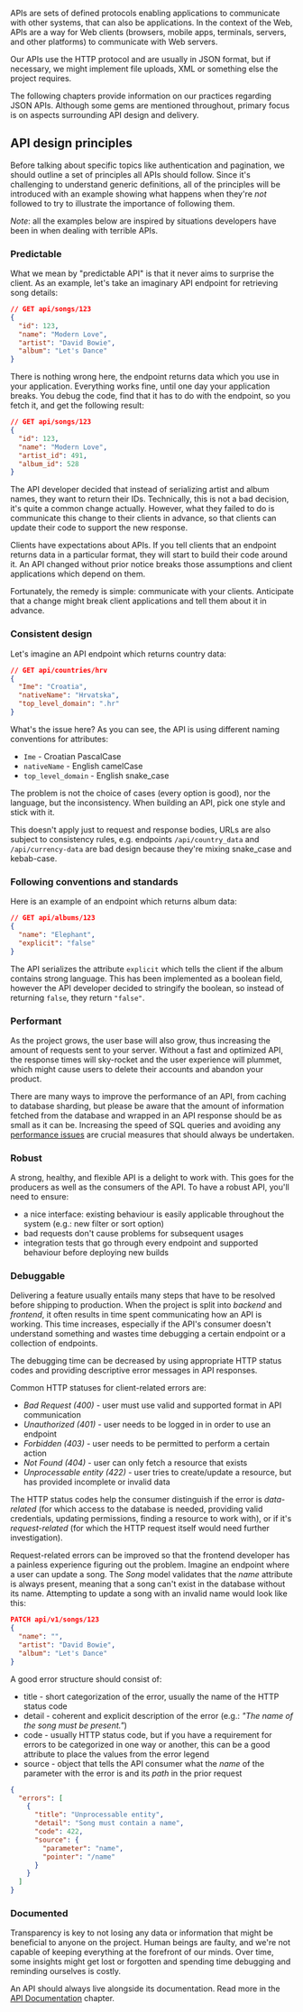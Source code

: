 APIs are sets of defined protocols enabling applications to communicate with other systems, that can also be applications. In the context of the Web, APIs are a way for Web clients (browsers, mobile apps, terminals, servers, and other platforms) to communicate with Web servers.

Our APIs use the HTTP protocol and are usually in JSON format, but if necessary, we might implement file uploads, XML or something else the project requires.

The following chapters provide information on our practices regarding JSON APIs. Although some gems are mentioned throughout, primary focus is on aspects surrounding API design and delivery.

## API design principles

Before talking about specific topics like authentication and pagination, we should outline a set of principles all APIs should follow. Since it's challenging to understand generic definitions, all of the principles will be introduced with an example showing what happens when they're *not* followed to try to illustrate the importance of following them.

*Note*: all the examples below are inspired by situations developers have been in when dealing with terrible APIs.

### Predictable

What we mean by "predictable API" is that it never aims to surprise the client. As an example, let's take an imaginary API endpoint for retrieving song details:

```json
// GET api/songs/123
{
  "id": 123,
  "name": "Modern Love",
  "artist": "David Bowie",
  "album": "Let's Dance"
}
```

There is nothing wrong here, the endpoint returns data which you use in your application. Everything works fine, until one day your application breaks. You debug the code, find that it has to do with the endpoint, so you fetch it, and get the following result:

```json
// GET api/songs/123
{
  "id": 123,
  "name": "Modern Love",
  "artist_id": 491,
  "album_id": 528
}
```

The API developer decided that instead of serializing artist and album names, they want to return their IDs. Technically, this is not a bad decision, it's quite a common change actually. However, what they failed to do is communicate this change to their clients in advance, so that clients can update their code to support the new response.

Clients have expectations about APIs. If you tell clients that an endpoint returns data in a particular format, they will start to build their code around it. An API changed without prior notice breaks those assumptions and client applications which depend on them.

Fortunately, the remedy is simple: communicate with your clients. Anticipate that a change might break client applications and tell them about it in advance.

### Consistent design

Let's imagine an API endpoint which returns country data:

```json
// GET api/countries/hrv
{
  "Ime": "Croatia",
  "nativeName": "Hrvatska",
  "top_level_domain": ".hr"
}
```

What's the issue here? As you can see, the API is using different naming conventions for attributes:

* `Ime` - Croatian PascalCase
* `nativeName` - English camelCase
* `top_level_domain` - English snake_case

The problem is not the choice of cases (every option is good), nor the language, but the inconsistency. When building an API, pick one style and stick with it.

This doesn't apply just to request and response bodies, URLs are also subject to consistency rules, e.g. endpoints `/api/country_data` and `/api/currency-data` are bad design because they're mixing snake_case and kebab-case.

### Following conventions and standards

Here is an example of an endpoint which returns album data:

```json
// GET api/albums/123
{
  "name": "Elephant",
  "explicit": "false"
}
```

The API serializes the attribute `explicit` which tells the client if the album contains strong language. This has been implemented as a boolean field, however the API developer decided to stringify the boolean, so instead of returning `false`, they return `"false"`.

### Performant

As the project grows, the user base will also grow, thus increasing the amount of requests sent to your server. Without a fast and optimized API, the response times will sky-rocket and the user experience will plummet, which might cause users to delete their accounts and abandon your product.

There are many ways to improve the performance of an API, from caching to database sharding, but please be aware that the amount of information fetched from the database and wrapped in an API response should be as small as it can be. Increasing the speed of SQL queries and avoiding any [performance issues](https://infinum.com/handbook/books/devproc/general-coding-practices/api-design#performance-issues) are crucial measures that should always be undertaken.

### Robust

A strong, healthy, and flexible API is a delight to work with. This goes for the producers as well as the consumers of the API.
To have a robust API, you'll need to ensure:

- a nice interface: existing behaviour is easily applicable throughout the system (e.g.: new filter or sort option)
- bad requests don't cause problems for subsequent usages
- integration tests that go through every endpoint and supported behaviour before deploying new builds

### Debuggable

Delivering a feature usually entails many steps that have to be resolved before shipping to production. When the project is split into *backend* and *frontend*, it often results in time spent communicating how an API is working. This time increases, especially if the API's consumer doesn't understand something and wastes time debugging a certain endpoint or a collection of endpoints.

The debugging time can be decreased by using appropriate HTTP status codes and providing descriptive error messages in API responses.

Common HTTP statuses for client-related errors are:

- _Bad Request (400)_ - user must use valid and supported format in API communication
- _Unauthorized (401)_ - user needs to be logged in in order to use an endpoint
- _Forbidden (403)_ - user needs to be permitted to perform a certain action
- _Not Found (404)_ - user can only fetch a resource that exists
- _Unprocessable entity (422)_ - user tries to create/update a resource, but has provided incomplete or invalid data

The HTTP status codes help the consumer distinguish if the error is *data-related* (for which access to the database is needed, providing valid credentials, updating permissions, finding a resource to work with), or if it's *request-related* (for which the HTTP request itself would need further investigation).

Request-related errors can be improved so that the frontend developer has a painless experience figuring out the problem. Imagine an endpoint where a user can update a song. The *Song* model validates that the _name_ attribute is always present, meaning that a song can't exist in the database without its name. Attempting to update a song with an invalid name would look like this:

```JSON
PATCH api/v1/songs/123
{
  "name": "",
  "artist": "David Bowie",
  "album": "Let's Dance"
}
```

A good error structure should consist of:

- title - short categorization of the error, usually the name of the HTTP status code
- detail - coherent and explicit description of the error (e.g.: _"The name of the song must be present."_)
- code - usually HTTP status code, but if you have a requirement for errors to be categorized in one way or another, this can be a good attribute to place the values from the error legend
- source - object that tells the API consumer what the *name* of the parameter with the error is and its *path* in the prior request

```JSON
{
  "errors": [
    {
      "title": "Unprocessable entity",
      "detail": "Song must contain a name",
      "code": 422,
      "source": {
        "parameter": "name",
        "pointer": "/name"
      }
    }
  ]
}
```

### Documented

Transparency is key to not losing any data or information that might be beneficial to anyone on the project. Human beings are faulty, and we're not capable of keeping everything at the forefront of our minds. Over time, some insights might get lost or forgotten and spending time debugging and reminding ourselves is costly.

An API should always live alongside its documentation. Read more in the [API Documentation](Documentation) chapter.
